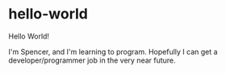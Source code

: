 # hello-world
Hello World!

I'm Spencer, and I'm learning to program. Hopefully I can get a developer/programmer job in the very near future.
